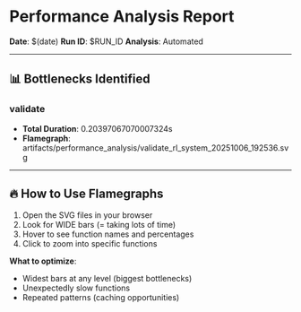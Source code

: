# Performance Analysis Report

**Date**: $(date)
**Run ID**: $RUN_ID
**Analysis**: Automated

---

## 📊 Bottlenecks Identified

### validate

- **Total Duration**: 0.20397067070007324s
- **Flamegraph**: artifacts/performance_analysis/validate_rl_system_20251006_192536.svg


---

## 🔥 How to Use Flamegraphs

1. Open the SVG files in your browser
2. Look for WIDE bars (= taking lots of time)
3. Hover to see function names and percentages
4. Click to zoom into specific functions

**What to optimize**:
- Widest bars at any level (biggest bottlenecks)
- Unexpectedly slow functions
- Repeated patterns (caching opportunities)

